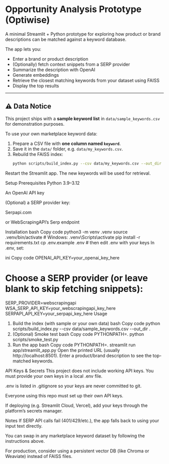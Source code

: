 
# Opportunity Analysis Prototype (Optiwise)

A minimal Streamlit + Python prototype for exploring how product or brand descriptions can be matched against a keyword database.

The app lets you:
- Enter a brand or product description
- (Optionally) fetch context snippets from a SERP provider
- Summarize the description with OpenAI
- Generate embeddings
- Retrieve the closest matching keywords from your dataset using FAISS
- Display the top results

---

## ⚠️ Data Notice
This project ships with a **sample keyword list** in `data/sample_keywords.csv` for demonstration purposes.

To use your own marketplace keyword data:
1. Prepare a CSV file with **one column named `keyword`**.
2. Save it in the `data/` folder, e.g. `data/my_keywords.csv`.
3. Rebuild the FAISS index:
   ```bash
   python scripts/build_index.py --csv data/my_keywords.csv --out_dir .
Restart the Streamlit app. The new keywords will be used for retrieval.

Setup
Prerequisites
Python 3.9–3.12

An OpenAI API key

(Optional) a SERP provider key:

Serpapi.com

or WebScrapingAPI’s Serp endpoint

Installation
bash
Copy code
python3 -m venv .venv
source .venv/bin/activate    # Windows: .venv\Scripts\activate
pip install -r requirements.txt
cp .env.example .env         # then edit .env with your keys
In .env, set:

ini
Copy code
OPENAI_API_KEY=your_openai_key_here

# Choose a SERP provider (or leave blank to skip fetching snippets):
SERP_PROVIDER=webscrapingapi
WSA_SERP_API_KEY=your_webscrapingapi_key_here
SERPAPI_API_KEY=your_serpapi_key_here
Usage
1) Build the index (with sample or your own data)
bash
Copy code
python scripts/build_index.py --csv data/sample_keywords.csv --out_dir .
2) (Optional) Smoke test
bash
Copy code
PYTHONPATH=. python scripts/smoke_test.py
3) Run the app
bash
Copy code
PYTHONPATH=. streamlit run app/streamlit_app.py
Open the printed URL (usually http://localhost:8501).
Enter a product/brand description to see the top-matched keywords.

API Keys & Secrets
This project does not include working API keys.
You must provide your own keys in a local .env file.

.env is listed in .gitignore so your keys are never committed to git.

Everyone using this repo must set up their own API keys.

If deploying (e.g. Streamlit Cloud, Vercel), add your keys through the platform’s secrets manager.

Notes
If SERP API calls fail (401/429/etc.), the app falls back to using your input text directly.

You can swap in any marketplace keyword dataset by following the instructions above.

For production, consider using a persistent vector DB (like Chroma or Weaviate) instead of FAISS files.


